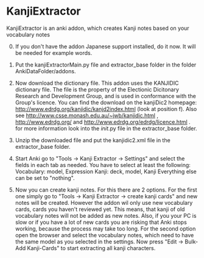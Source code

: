 # KanjiExtractor
KanjiExtractor is an anki addon, which creates Kanji notes based on your vocabulary notes

0. If you don't have the addon Japanese support installed, do it now. It will be needed for example words.

1. Put the kanjiExtractorMain.py file and extractor_base folder in the folder AnkiDataFolder/addons.

2. Now download the dictionary file. This addon uses the KANJIDIC dictionary file. The file is the property of the Electionic Dicitonary Research and Development Group, and is used in conformance with the Group's licence. You can find the download on the kanjiDic2 homepage: http://www.edrdg.org/kanjidic/kanjd2index.html (look at position f).
Also see http://www.csse.monash.edu.au/~jwb/kanjidic.html , http://www.edrdg.org/ and http://www.edrdg.org/edrdg/licence.html . for more information look into the _init_.py file in the extractor_base folder.

3. Unzip the downloaded file and put the kanjidic2.xml file in the extractor_base folder.

4. Start Anki go to "Tools -> Kanji Extractor -> Settings" and select the fields in each tab as needed. You have to select at least the following:  Vocabulary: model, Expression
            Kanji:      deck, model, Kanji
Everything else can be set to "nothing".

5. Now you can create kanji notes. For this there are 2 options. For the first one simply go to "Tools -> Kanji Extractor -> create kanji cards" and new notes will be created. However the addon wil only use new vocabulary cards, cards you haven't reviewed yet. This means, that kanji of old vocabulary notes will not be added as new notes. Also, if you your PC is slow or if you have a lot of new cards you are risking that Anki stops working, because the process may take too long.
For the second option open the browser and select the vocabulary notes, which need to have the same model as you selected in the settings. Now press "Edit -> Bulk-Add Kanji-Cards" to start extracting all kanji characters.
